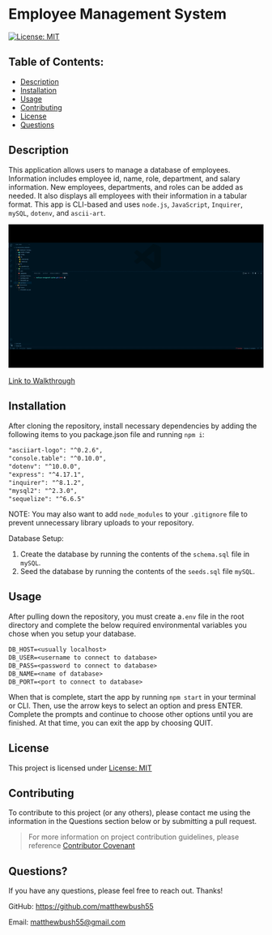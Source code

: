 # Employee Management System

[![License: MIT](https://img.shields.io/badge/License-MIT-yellow.svg)](https://opensource.org/licenses/MIT)

## Table of Contents:

- [Description](#description)
- [Installation](#installation)
- [Usage](#usage)
- [Contributing](#contributing)
- [License](#license)
- [Questions](#questions)

## Description

This application allows users to manage a database of employees. Information includes employee id, name, role, department, and salary information. New employees, departments, and roles can be added as needed. It also displays all employees with their information in a tabular format. This app is CLI-based and uses `node.js`, `JavaScript`, `Inquirer`, `mySQL`, `dotenv`, and `ascii-art`.

![Walkthrough](assets/images/Walkthrough.gif)

[Link to Walkthrough](https://drive.google.com/file/d/1vuSCKcWBlqb0vv498Oykm4ilC-lPszlg/view)

## Installation

After cloning the repository, install necessary dependencies by adding the following items to you package.json file and running `npm i`:

    "asciiart-logo": "^0.2.6",
    "console.table": "^0.10.0",
    "dotenv": "^10.0.0",
    "express": "^4.17.1",
    "inquirer": "^8.1.2",
    "mysql2": "^2.3.0",
    "sequelize": "^6.6.5"

NOTE: You may also want to add `node_modules` to your `.gitignore` file to prevent unnecessary library uploads to your repository.

Database Setup:

1. Create the database by running the contents of the `schema.sql` file in `mySQL`.
2. Seed the database by running the contents of the `seeds.sql` file `mySQL`.

## Usage

After pulling down the repository, you must create a`.env` file in the root directory and complete the below required environmental variables you chose when you setup your database.

    DB_HOST=<usually localhost>
    DB_USER=<username to connect to database>
    DB_PASS=<password to connect to database>
    DB_NAME=<name of database>
    DB_PORT=<port to connect to database>

When that is complete, start the app by running `npm start` in your terminal or CLI. Then, use the arrow keys to select an option and press ENTER. Complete the prompts and continue to choose other options until you are finished. At that time, you can exit the app by choosing QUIT.

## License

This project is licensed under [License: MIT](https://opensource.org/licenses/MIT)

## Contributing

To contribute to this project (or any others), please contact me using the information in the Questions section below or by submitting a pull request.

> For more information on project contribution guidelines, please reference [Contributor Covenant](https://www.contributor-covenant.org/)

## Questions?

If you have any questions, please feel free to reach out. Thanks!

GitHub: https://github.com/matthewbush55

Email: matthewbush55@gmail.com
